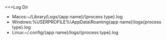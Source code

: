 ===Log Dir
* Macos:~/Library/Logs/{app name}/{process type}.log
* Windows:%USERPROFILE%\AppData\Roaming\{app name}\logs\{process type}.log
* Linux:~/.config/{app name}/logs/{process type}.log